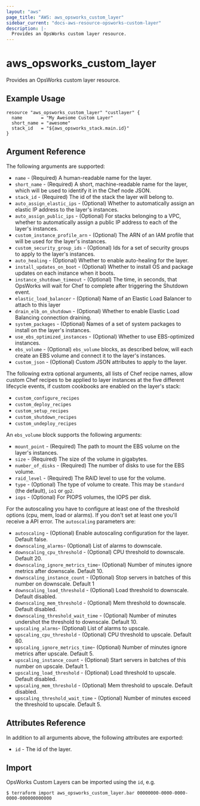 ```yaml
---
layout: "aws"
page_title: "AWS: aws_opsworks_custom_layer"
sidebar_current: "docs-aws-resource-opsworks-custom-layer"
description: |-
  Provides an OpsWorks custom layer resource.
---
```


# aws_opsworks_custom_layer

Provides an OpsWorks custom layer resource.

## Example Usage

```hcl
resource "aws_opsworks_custom_layer" "custlayer" {
  name       = "My Awesome Custom Layer"
  short_name = "awesome"
  stack_id   = "${aws_opsworks_stack.main.id}"
}
```

## Argument Reference

The following arguments are supported:

* `name` - (Required) A human-readable name for the layer.
* `short_name` - (Required) A short, machine-readable name for the layer, which will be used to identify it in the Chef node JSON.
* `stack_id` - (Required) The id of the stack the layer will belong to.
* `auto_assign_elastic_ips` - (Optional) Whether to automatically assign an elastic IP address to the layer's instances.
* `auto_assign_public_ips` - (Optional) For stacks belonging to a VPC, whether to automatically assign a public IP address to each of the layer's instances.
* `custom_instance_profile_arn` - (Optional) The ARN of an IAM profile that will be used for the layer's instances.
* `custom_security_group_ids` - (Optional) Ids for a set of security groups to apply to the layer's instances.
* `auto_healing` - (Optional) Whether to enable auto-healing for the layer.
* `install_updates_on_boot` - (Optional) Whether to install OS and package updates on each instance when it boots.
* `instance_shutdown_timeout` - (Optional) The time, in seconds, that OpsWorks will wait for Chef to complete after triggering the Shutdown event.
* `elastic_load_balancer` - (Optional) Name of an Elastic Load Balancer to attach to this layer
* `drain_elb_on_shutdown` - (Optional) Whether to enable Elastic Load Balancing connection draining.
* `system_packages` - (Optional) Names of a set of system packages to install on the layer's instances.
* `use_ebs_optimized_instances` - (Optional) Whether to use EBS-optimized instances.
* `ebs_volume` - (Optional) `ebs_volume` blocks, as described below, will each create an EBS volume and connect it to the layer's instances.
* `custom_json` - (Optional) Custom JSON attributes to apply to the layer.

The following extra optional arguments, all lists of Chef recipe names, allow
custom Chef recipes to be applied to layer instances at the five different
lifecycle events, if custom cookbooks are enabled on the layer's stack:

* `custom_configure_recipes`
* `custom_deploy_recipes`
* `custom_setup_recipes`
* `custom_shutdown_recipes`
* `custom_undeploy_recipes`

An `ebs_volume` block supports the following arguments:

* `mount_point` - (Required) The path to mount the EBS volume on the layer's instances.
* `size` - (Required) The size of the volume in gigabytes.
* `number_of_disks` - (Required) The number of disks to use for the EBS volume.
* `raid_level` - (Required) The RAID level to use for the volume.
* `type` - (Optional) The type of volume to create. This may be `standard` (the default), `io1` or `gp2`.
* `iops` - (Optional) For PIOPS volumes, the IOPS per disk.

For the autoscaling you have to configure at least one of the threshold options (cpu, mem, load or alarms).
If you don't set at least one you'll receive a API error.
The `autoscaling` parameters are:

* `autoscaling` - (Optional) Enable autoscaling configuration for the layer. Default false. 
* `downscaling_alarms`- (Optional) List of alarms to downscale.
* `downscaling_cpu_threshold` - (Optional) CPU threshold to downscale. Default 20.
* `downscaling_ignore_metrics_time`- (Optional) Number of minutes ignore metrics after downscale. Default 10.
* `downscaling_instance_count` - (Optional) Stop servers in batches of this number on downscale. Default 1
* `downscaling_load_threshold` - (Optional) Load threshold to downscale. Default disabled.
* `downscaling_mem_threshold` - (Optional) Mem threshold to downscale. Default disabled.
* `downscaling_threshold_wait_time` - (Optional) Number of minutes undershot the threshold to downscale. Default 10.
* `upscaling_alarms`- (Optional) List of alarms to upscale.
* `upscaling_cpu_threshold` - (Optional) CPU threshold to upscale. Default 80.
* `upscaling_ignore_metrics_time`- (Optional) Number of minutes ignore metrics after upscale. Default 5.
* `upscaling_instance_count` - (Optional) Start servers in batches of this number on upscale. Default 1.
* `upscaling_load_threshold` - (Optional) Load threshold to upscale. Default disabled.
* `upscaling_mem_threshold` - (Optional) Mem threshold to upscale. Default disabled.
* `upscaling_threshold_wait_time` - (Optional) Number of minutes exceed the threshold to upscale. Default 5.


## Attributes Reference

In addition to all arguments above, the following attributes are exported:

* `id` - The id of the layer.

## Import

OpsWorks Custom Layers can be imported using the `id`, e.g.

```
$ terraform import aws_opsworks_custom_layer.bar 00000000-0000-0000-0000-000000000000
```
